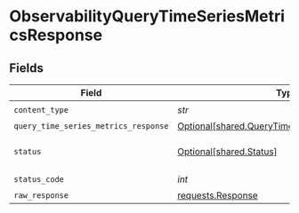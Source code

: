 # ObservabilityQueryTimeSeriesMetricsResponse


## Fields

| Field                                                                                                    | Type                                                                                                     | Required                                                                                                 | Description                                                                                              |
| -------------------------------------------------------------------------------------------------------- | -------------------------------------------------------------------------------------------------------- | -------------------------------------------------------------------------------------------------------- | -------------------------------------------------------------------------------------------------------- |
| `content_type`                                                                                           | *str*                                                                                                    | :heavy_check_mark:                                                                                       | N/A                                                                                                      |
| `query_time_series_metrics_response`                                                                     | [Optional[shared.QueryTimeSeriesMetricsResponse]](../../models/shared/querytimeseriesmetricsresponse.md) | :heavy_minus_sign:                                                                                       | OK                                                                                                       |
| `status`                                                                                                 | [Optional[shared.Status]](../../models/shared/status.md)                                                 | :heavy_minus_sign:                                                                                       | Default error response                                                                                   |
| `status_code`                                                                                            | *int*                                                                                                    | :heavy_check_mark:                                                                                       | N/A                                                                                                      |
| `raw_response`                                                                                           | [requests.Response](https://requests.readthedocs.io/en/latest/api/#requests.Response)                    | :heavy_minus_sign:                                                                                       | N/A                                                                                                      |